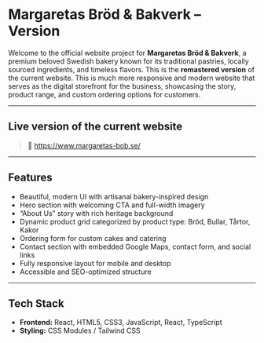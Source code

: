 
#  Margaretas Bröd & Bakverk – Version

Welcome to the official website project for **Margaretas Bröd & Bakverk**, a premium beloved Swedish bakery known for its traditional pastries, locally sourced ingredients, and timeless flavors. This is the **remastered version** of the current website. This is much more responsive and modern website that serves as the digital storefront for the business, showcasing the story, product range, and custom ordering options for customers.

---

##  Live version of the current website

> 🔗 https://www.margaretas-bob.se/

---

##  Features

- Beautiful, modern UI with artisanal bakery-inspired design
- Hero section with welcoming CTA and full-width imagery
- “About Us” story with rich heritage background
- Dynamic product grid categorized by product type: Bröd, Bullar, Tårtor, Kakor
- Ordering form for custom cakes and catering
- Contact section with embedded Google Maps, contact form, and social links
- Fully responsive layout for mobile and desktop
- Accessible and SEO-optimized structure

---

##  Tech Stack

- **Frontend:** React, HTML5, CSS3, JavaScript, React, TypeScript
- **Styling:** CSS Modules / Tailwind CSS

